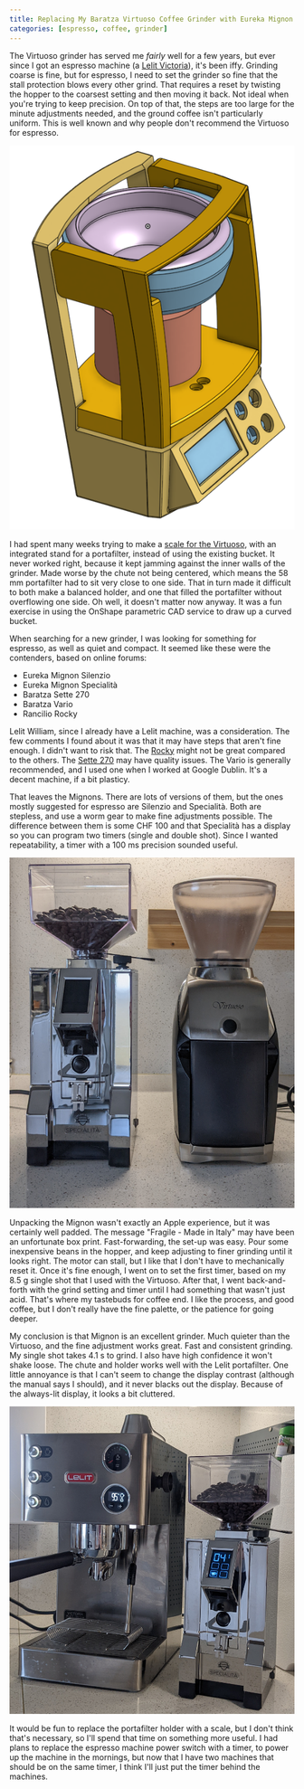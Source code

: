 ```yaml
---
title: Replacing My Baratza Virtuoso Coffee Grinder with Eureka Mignon Specialità
categories: [espresso, coffee, grinder]
---
```


The Virtuoso grinder has served me *fairly* well for a few years, but
ever since I got an espresso machine (a [Lelit
Victoria](https://lelit.com/product/victoria-pl91t/)), it's been
iffy. Grinding coarse is fine, but for espresso, I need to set the
grinder so fine that the stall protection blows every other
grind. That requires a reset by twisting the hopper to the coarsest
setting and then moving it back. Not ideal when you're trying to keep
precision. On top of that, the steps are too large for the minute
adjustments needed, and the ground coffee isn't particularly
uniform. This is well known and why people don't recommend the
Virtuoso for espresso.

![Isometric view of the CAD model for a scale to fit the Virtuoso](/assets/2022-02-21-virtuoso-scale.png)

I had spent many weeks trying to make a [scale for the
Virtuoso](https://cad.onshape.com/documents/42589db6b3cab6c39dec939f/w/87505507d00bc98e5bff7f46/e/a2b25a5eca60e523abdbe7ee),
with an integrated stand for a portafilter, instead of using the
existing bucket. It never worked right, because it kept jamming
against the inner walls of the grinder. Made worse by the chute not
being centered, which means the 58 mm portafilter had to sit very
close to one side. That in turn made it difficult to both make a
balanced holder, and one that filled the portafilter without
overflowing one side. Oh well, it doesn't matter now anyway. It was a
fun exercise in using the OnShape parametric CAD service to draw up a
curved bucket.

When searching for a new grinder, I was looking for something for
espresso, as well as quiet and compact. It seemed like these were the
contenders, based on online forums:

* Eureka Mignon Silenzio
* Eureka Mignon Specialità
* Baratza Sette 270
* Baratza Vario
* Rancilio Rocky

Lelit William, since I already have a Lelit machine, was a
consideration. The few comments I found about it was that it may have
steps that aren't fine enough. I didn't want to risk that. The
[Rocky](https://www.reddit.com/r/espresso/comments/pa1gwf/eureka_mignon_silenzio_vs_vario_vs_rocky/)
might not be great compared to the others. The [Sette
270](https://www.reddit.com/r/espresso/comments/regaub/espresso_grinder_eureka_mignon_notte_vs_sette_270/)
may have quality issues. The Vario is generally recommended, and I
used one when I worked at Google Dublin. It's a decent machine, if a
bit plasticy.

That leaves the Mignons. There are lots of versions of them, but the
ones mostly suggested for espresso are Silenzio and Specialità. Both
are stepless, and use a worm gear to make fine adjustments
possible. The difference between them is some CHF 100 and that
Specialità has a display so you can program two timers (single and
double shot). Since I wanted repeatability, a timer with a 100 ms
precision sounded useful.

![Mignon and Virtuoso side-by-side](/assets/2022-02-21-mignon-virtuoso.jpg)

Unpacking the Mignon wasn't exactly an Apple experience, but it was
certainly well padded. The message "Fragile - Made in Italy" may have
been an unfortunate box print. Fast-forwarding, the set-up was
easy. Pour some inexpensive beans in the hopper, and keep adjusting to
finer grinding until it looks right. The motor can stall, but I like
that I don't have to mechanically reset it. Once it's fine enough, I
went on to set the first timer, based on my 8.5 g single shot that I
used with the Virtuoso. After that, I went back-and-forth with the
grind setting and timer until I had something that wasn't just
acid. That's where my tastebuds for coffee end. I like the process,
and good coffee, but I don't really have the fine palette, or the
patience for going deeper.

My conclusion is that Mignon is an excellent grinder. Much quieter
than the Virtuoso, and the fine adjustment works great. Fast and
consistent grinding. My single shot takes 4.1 s to grind. I also have
high confidence it won't shake loose. The chute and holder works well
with the Lelit portafilter. One little annoyance is that I can't seem
to change the display contrast (although the manual says I should),
and it never blacks out the display. Because of the always-lit
display, it looks a bit cluttered.

![Victoria and Mignon side-by-side](/assets/2022-02-21-victoria-mignon.jpg)

It would be fun to replace the portafilter holder with a scale, but I
don't think that's necessary, so I'll spend that time on something
more useful. I had plans to replace the espresso machine power switch
with a timer, to power up the machine in the mornings, but now that I
have two machines that should be on the same timer, I think I'll just
put the timer behind the machines.
